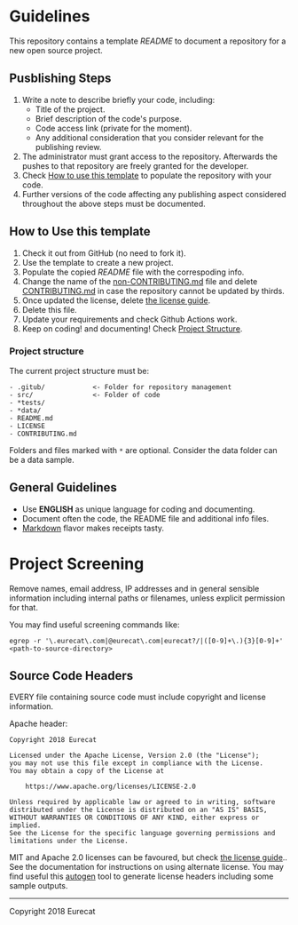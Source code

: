 # Guidelines

This repository contains a template *README* to document a repository for a new open source project.

## Pusblishing Steps

1. Write a note to describe briefly your code, including:
    - Title of the project.
    - Brief description of the code's purpose.
    - Code access link (private for the moment).
    - Any additional consideration that you consider relevant for the publishing review.
2. The administrator must grant access to the repository. Afterwards the pushes to that repository are freely granted
   for the developer.
3. Check [How to use this template](#how-to-use-this-template) to populate the repository with your code.
4. Further versions of the code affecting any publishing aspect considered throughout the above steps must be
   documented.

## How to Use this template

1. Check it out from GitHub (no need to fork it).
2. Use the template to create a new project.
3. Populate the copied *README* file with the correspoding info. 
4. Change the name of the [non-CONTRIBUTING.md](non-CONTRIBUTING.md) file and delete [CONTRIBUTING.md](CONTRIBUTING.md)
   in case the repository cannot be updated by thirds.
5. Once updated the license, delete [the license guide](licenses.pdf).
6. Delete this file.
7. Update your requirements and check Github Actions work.
8. Keep on coding! and documenting! Check [Project Structure](#project-structure).

### Project structure

The current project structure must be:

```
- .gitub/            <- Folder for repository management
- src/               <- Folder of code
- *tests/
- *data/
- README.md
- LICENSE
- CONTRIBUTING.md
```

Folders and files marked with `*` are optional. Consider the data folder can be a data sample.

## General Guidelines

- Use **ENGLISH** as unique language for coding and documenting.
- Document often the code, the README file and additional info files.
- [Markdown](https://guides.github.com/features/mastering-markdown) flavor makes receipts tasty.

# Project Screening

Remove names, email address, IP addresses and in general sensible information including internal paths or filenames,
unless explicit permission for that.

You may find useful screening commands like:

```shell
egrep -r '\.eurecat\.com|@eurecat\.com|eurecat?/|([0-9]+\.){3}[0-9]+' <path-to-source-directory>
```

## Source Code Headers

EVERY file containing source code must include copyright and license information.

Apache header:

    Copyright 2018 Eurecat

    Licensed under the Apache License, Version 2.0 (the "License");
    you may not use this file except in compliance with the License.
    You may obtain a copy of the License at

        https://www.apache.org/licenses/LICENSE-2.0

    Unless required by applicable law or agreed to in writing, software
    distributed under the License is distributed on an "AS IS" BASIS,
    WITHOUT WARRANTIES OR CONDITIONS OF ANY KIND, either express or implied.
    See the License for the specific language governing permissions and
    limitations under the License.

MIT and Apache 2.0 licenses can be favoured, but check [the license guide](licenses.pdf).. See the documentation for instructions on using alternate license. You may
find useful this [autogen](https://github.com/mbrukman/autogen) tool to generate license headers including some sample
outputs.


-----------------------

Copyright 2018 Eurecat